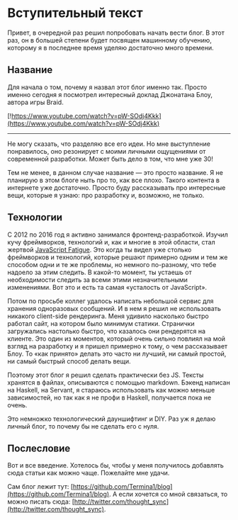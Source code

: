 Вступительный текст
===
Привет, в очередной раз решил попробовать начать вести блог. В этот раз, он в большей степени будет посвящен машинному обучению, которому я в последнее время уделяю достаточно много времени.

## Название

Для начала о том, почему я назвал этот блог именно так. Просто именно сегодня я посмотрел интересный доклад Джонатана Блоу, автора игры Braid.

[!https://www.youtube.com/watch?v=pW-SOdj4Kkk](https://www.youtube.com/watch?v=pW-SOdj4Kkk)

___

Не могу сказать, что разделяю все его идеи. Но мне выступление понравилось, оно резонирует с моими личными ощущениями от современной разработки. Может быть дело в том, что мне уже 30!

Тем не менее, в данном случае название — это просто название. Я не планирую в этом блоге ныть про то, как все плохо. Такого контента в интернете уже достаточно. Просто буду рассказывать про интересные вещи, которые я узнаю: про разработку и, возможно, не только.

## Технологии

С 2012 по 2016 год я активно занимался фронтенд-разработкой. Изучил кучу фреймворков, технологий и, как и многие в этой области, стал жертвой [JavaScript Fatigue](https://www.quora.com/What-is-JavaScript-fatigue). Это когда ты видел уже столько фреймворков и технологий, которые решают примерно одним и тем же способом одни и те же проблемы, но немного по-разному, что тебе надоело за этим следить. В какой-то момент, ты устаешь от необходимости следить за всеми этими незначительными изменениями. Вот это и есть та самая «усталость от JavaScript».

Потом по просьбе коллег удалось написать небольшой сервис для хранения одноразовых сообщений. И в нем я решил не использовать никакого client-side рендеринга. Меня удивило насколько быстро работал сайт, на котором было минимум статики. Странички загружались настолько быстро, что казалось они рендерятся на клиенте. Это один из моментов, который очень сильно повлиял на мой взгляд на разработку и я пришел примерно к тому, о чем рассказывает Блоу. То «как принято» делать это часто ни лучший, ни самый простой, ни самый быстрый способ делать вещи.

Поэтому этот блог я решил сделать практически без JS. Тексты хранятся в файлах, описываются с помощью markdown. Бэкенд написан на Haskell, на Servant, я стараюсь использовать как можно меньше зависимостей, но так как я не профи в Haskell, получается пока не очень.

Это немножко технологический дауншифтинг и DIY. Раз уж я делаю личный блог, то почему бы не сделать его с нуля.

## Послесловие

Вот и все введение. Хотелось бы, чтобы у меня получилось добавлять сюда статьи как можно чаще. Пожелайте мне удачи.

Сам блог лежит тут: [https://github.com/Termina1/blog](https://github.com/Termina1/blog). А если хочется со мной связаться, то можно писать сюда: [http://twitter.com/thought_sync](http://twitter.com/thought_sync).
